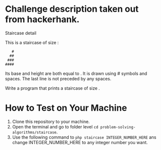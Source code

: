 # Challenge description taken out from hackerhank.

Staircase detail

This is a staircase of size :

```
   #
  ##
 ###
####
```

Its base and height are both equal to . It is drawn using # symbols and spaces. The last line is not preceded by any spaces.

Write a program that prints a staircase of size .

# How to Test on Your Machine

1. Clone this repository to your machine.
2. Open the terminal and go to folder level  `cd problem-solving-algorithms/staircase`.
3. Use the following command to `php staircase INTEGER_NUMBER_HERE` ans change INTEGER_NUMBER_HERE to any integer number you want.